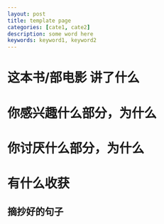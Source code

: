```yaml
---
layout: post
title: template page
categories: [cate1, cate2]
description: some word here
keywords: keyword1, keyword2
---
```


# 这本书/部电影 讲了什么

# 你感兴趣什么部分，为什么

# 你讨厌什么部分，为什么

# 有什么收获

## 摘抄好的句子